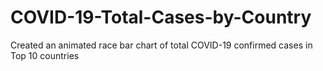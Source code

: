 # COVID-19-Total-Cases-by-Country
Created an animated race bar chart of total COVID-19 confirmed cases in Top 10 countries
